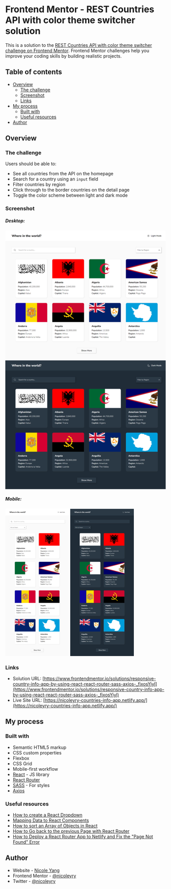 # Frontend Mentor - REST Countries API with color theme switcher solution

This is a solution to the [REST Countries API with color theme switcher challenge on Frontend Mentor](https://www.frontendmentor.io/challenges/rest-countries-api-with-color-theme-switcher-5cacc469fec04111f7b848ca). Frontend Mentor challenges help you improve your coding skills by building realistic projects. 

## Table of contents

- [Overview](#overview)
  - [The challenge](#the-challenge)
  - [Screenshot](#screenshot)
  - [Links](#links)
- [My process](#my-process)
  - [Built with](#built-with)
  - [Useful resources](#useful-resources)
- [Author](#author)

## Overview

### The challenge

Users should be able to:

- See all countries from the API on the homepage
- Search for a country using an `input` field
- Filter countries by region
- Click through to the border countries on the detail page
- Toggle the color scheme between light and dark mode

### Screenshot

<div>
    <h5>Desktop: </h5>
    <img src="./src/assets/screenshots/screenshot-desktop-light.png" width="600"/>
    <img src="./src/assets/screenshots/screenshot-desktop-dark.png" width="600"/>
</div>
<div>
    <h5>Mobile: </h5>
    <img src="./src/assets/screenshots/screenshot-mobile-light.png" width="200" />
    <img src="./src/assets/screenshots/screenshot-mobile-dark.png" width="200" />
</div>

### Links

- Solution URL: [https://www.frontendmentor.io/solutions/responsive-country-info-app-by-using-react-react-router-sass-axios-_fixosYiyl](https://www.frontendmentor.io/solutions/responsive-country-info-app-by-using-react-react-router-sass-axios-_fixosYiyl)
- Live Site URL: [https://nicoleyry-countries-info-app.netlify.app/](https://nicoleyry-countries-info-app.netlify.app/)

## My process

### Built with

- Semantic HTML5 markup
- CSS custom properties
- Flexbox
- CSS Grid
- Mobile-first workflow
- [React](https://reactjs.org/) - JS library
- [React Router](https://reactrouter.com/)
- [SASS](https://sass-lang.com/) - For styles
- [Axios](https://axios-http.com/)

### Useful resources

- [How to create a React Dropdown](https://www.robinwieruch.de/react-dropdown/)
- [Mapping Data to React Components](https://codesandbox.io/s/mapping-data-to-components-y1nr7)
- [How to sort an Array of Objects in React](https://bobbyhadz.com/blog/react-sort-array-of-objects)
- [How to Go back to the previous Page with React Router](https://bobbyhadz.com/blog/react-router-go-back-to-previous-page)
- [How to Deploy a React Router App to Netlify and Fix the "Page Not Found" Error](https://www.freecodecamp.org/news/how-to-deploy-a-routed-react-app-to-netlify/)


## Author

- Website - [Nicole Yang](https://www.nicoleyry.com/)
- Frontend Mentor - [@nicoleyry](https://www.frontendmentor.io/profile/nicoleyry)
- Twitter - [@nicoleyry](https://twitter.com/nicoleyry)
